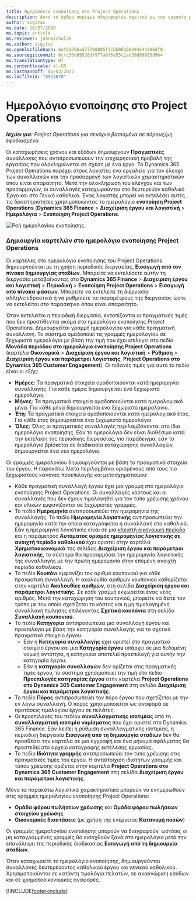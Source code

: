 ```yaml
---
title: Ημερολόγιο ενοποίησης στο Project Operations
description: Αυτό το άρθρο παρέχει πληροφορίες σχετικά με την εργασία με το ημερολόγιο ενοποίησης στο Project Operations.
author: sigitac
ms.date: 10/27/2020
ms.topic: article
ms.reviewer: johnmichalak
ms.author: sigitac
ms.openlocfilehash: befb1756ad77708805f3cbb06168b93e44296df0
ms.sourcegitcommit: 6cfc50d89528df977a8f6a55c1ad39d99800d9b4
ms.translationtype: HT
ms.contentlocale: el-GR
ms.lasthandoff: 06/03/2022
ms.locfileid: "8923878"
---
```

# <a name="integration-journal-in-project-operations"></a>Ημερολόγιο ενοποίησης στο Project Operations

_**Ισχύει για:** Project Operations για σενάρια βασισμένα σε πόρους/μη εφοδιασμένα_

Οι καταχωρήσεις χρόνου και εξόδων δημιουργούν **Πραγματικές** συναλλαγές που αντιπροσωπεύουν την επιχειρησιακή προβολή της εργασίας που ολοκληρώνεται σε σχέση με ένα έργο. Το Dynamics 365 Project Operations παρέχει στους λογιστές ένα εργαλείο για τον έλεγχο των συναλλαγών και την προσαρμογή των λογιστικών χαρακτηριστικών όπου είναι απαραίτητο. Μετά την ολοκλήρωση του ελέγχου και των προσαρμογών, οι συναλλαγές καταχωρούνται στο δευτερεύον καθολικό Έργο και στο Γενικό καθολικό. Ένας λογιστής μπορεί να εκτελέσει αυτές τις δραστηριότητες χρησιμοποιώντας το ημερολόγιο **ενοποίηση Project Operations** (**Dynamics 365 Finance** > **Διαχείριση έργου και λογιστική** > **Ημερολόγια** > **Ενοποίηση Project Operations**.

![Ροή ημερολογίου ενοποίησης.](./media/IntegrationJournal.png)

### <a name="create-records-in-the-project-operations-integration-journal"></a>Δημιουργία καρτελών στο ημερολόγιο ενοποίησης Project Operations

Οι καρτέλες στο ημερολόγιο ενοποίησης του Project Operations δημιουργούνται με τη χρήση περιοδικής διεργασίας, **Εισαγωγή από τον πίνακα δημιουργίας σταδίων**. Μπορείτε να εκτελέσετε αυτήν τη διεργασία μεταβαίνοντας στο **Dynamics 365 Finance** > **Διαχείριση έργου και λογιστική** > **Περιοδική** > **Ενοποίηση Project Operations** > **Εισαγωγή από πίνακα φάσεων**. Μπορείτε να εκτελείτε τη διεργασία αλληλεπιδραστικά ή να ρυθμίσετε τις παραμέτρους της διεργασίας ώστε να εκτελείται στο παρασκήνιο όπου είναι απαραίτητο.

Όταν εκτελείται η περιοδική διεργασία, εντοπίζονται οι πραγματικές τιμές που δεν προστίθενται ακόμα στο ημερολόγιο ενοποίησης Project Operations. Δημιουργείται γραμμή ημερολογίου για κάθε πραγματική συναλλαγή.
Το σύστημα ομαδοποιεί τις γραμμές ημερολογίου σε ξεχωριστά ημερολόγια με βάση την τιμή που έχει επιλεγεί στο πεδίο **Μονάδα περιόδου στο ημερολόγιο ενοποίησης Project Operations** (καρτέλα **Οικονομικά** > **Διαχείριση έργου και λογιστική** > **Ρύθμιση** > **Διαχείριση έργου και παράμετροι λογιστικής**, **Project Operations στο Dynamics 365 Customer Engagement**). Οι πιθανές τιμές για αυτό το πεδίο είναι οι εξής:

  - **Ημέρες**: Τα πραγματικά στοιχεία ομαδοποιούνται κατά ημερομηνία συναλλαγής. Για κάθε ημέρα δημιουργείται ένα ξεχωριστό ημερολόγιο.
  - **Μήνες**: Τα πραγματικά στοιχεία ομαδοποιούνται κατά ημερολογιακό μήνα. Για κάθε μήνα δημιουργείται ένα ξεχωριστό ημερολόγιο.
  - **Έτη**: Τα πραγματικά στοιχεία ομαδοποιούνται κατά ημερολογιακό έτος. Για κάθε έτος δημιουργείται ένα ξεχωριστό ημερολόγιο.
  - **Όλες**: Όλες οι πραγματικές συναλλαγές περιλαμβάνονται στο ίδιο ημερολόγιο ενοποίησης. Εάν το ημερολόγιο δεν είναι διαθέσιμο κατά την εκτέλεση της περιοδικής διεργασίας, για παράδειγμα, εάν το ημερολόγιο βρίσκεται σε διαδικασία καταχώρησης συναλλαγών, δημιουργείται ένα νέο ημερολόγιο.

Οι γραμμές ημερολογίου δημιουργούνται με βάση τα πραγματικά στοιχεία του έργου. Η παρακάτω λίστα περιλαμβάνει ορισμένους από τους πιο ξεχωριστούς κανόνες προεπιλογής και μετασχηματισμού:

  - Κάθε πραγματική συναλλαγή έργου έχει μια γραμμή στο ημερολόγιο ενοποίησης Project Operations. Οι συναλλαγές κόστους και οι συναλλαγές που δεν έχουν τιμολογηθεί για τον τύπο χρέωσης χρόνου και υλικών εμφανίζονται σε ξεχωριστές γραμμές.
  - Το πεδίο **Ημερομηνία** αντιπροσωπεύει την ημερομηνία της συναλλαγής. Το πεδίο **Ημερομηνία λογιστικής** αντιπροσωπεύει την ημερομηνία κατά την οποία καταγράφεται η συναλλαγή στο καθολικό. Εάν η ημερομηνία λογιστικής είναι σε μια [κλειστή οικονομική περίοδο](/dynamics365/finance/general-ledger/close-general-ledger-at-period-end) και η παράμετρος **Αυτόματος ορισμός ημερομηνίας λογιστικής σε ανοιχτή περίοδο καθολικού** έχει οριστεί στην καρτέλα **Χρηματοοικονομικά** της σελίδας **Διαχείριση έργου και παράμετροι λογιστικής**, το σύστημα θα προσαρμόσει την ημερομηνία λογιστικής της συναλλαγής με την πρώτη ημερομηνία στην επόμενη ανοιχτή περίοδο καθολικού.
  - Το πεδίο **Κουπόνι** εμφανίζει τον αριθμό κουπονιού για κάθε πραγματική συναλλαγή. Η ακολουθία αριθμών κουπονιού καθορίζεται στην καρτέλα **Ακολουθίες αριθμών**, στη σελίδα **Διαχείριση έργου και παράμετροι λογιστικής**. Σε κάθε γραμμή εκχωρείται ένας νέος αριθμός. Μετά την καταχώρηση του κουπονιού, μπορείτε να δείτε τον τρόπο με τον οποίο σχετίζεται το κόστος και η μη τιμολογημένη συναλλαγή πώλησης επιλέγοντας **Σχετικά κουπόνια** στη σελίδα **Συναλλαγή κουπονιού**.
  - Το πεδίο **Κατηγορία** αντιπροσωπεύει μια συναλλαγή έργου και προεπιλέγει με βάση την κατηγορία συναλλαγής για το σχετικό πραγματικό στοιχείο έργου.
    - Εάν η **Κατηγορία συναλλαγής** έχει οριστεί στο πραγματικό στοιχείο έργου και μια **Κατηγορία έργου** υπάρχει σε μια δεδομένη νομική οντότητα, η κατηγορία αποτελεί προεπιλογή για αυτήν την κατηγορία έργου.
    - Εάν η **κατηγορία συναλλαγών** δεν ορίζεται στις πραγματικές τιμές έργου, το σύστημα χρησιμοποιεί την τιμή στο πεδίο **Προεπιλογές κατηγορίας έργου** στην καρτέλα **Project Operations στο Dynamics 365 Customer Engagement** στη σελίδα **Διαχείριση έργου και παράμετροι λογιστικής**.
  - Το πεδίο **Πόρος** αντιπροσωπεύει τον πόρο έργου που σχετίζεται με την εν λόγω συναλλαγή. Ο πόρος χρησιμοποιείται ως αναφορά σε προτάσεις τιμολογίου έργου σε πελάτες.
  - Οι προεπιλογές του πεδίου **συναλλαγματικής ισοτιμίας** από τη **συναλλαγματική ισοτιμία νομίσματος** που έχει οριστεί στο Dynamics 365 Finance. Εάν λείπει η ρύθμιση συναλλαγματικής ισοτιμίας, η περιοδική διεργασία **Εισαγωγή από τη δημιουργία σταδίων** δεν θα προσθέσει την καρτέλα σε μια εγγραφή και ένα μήνυμα σφάλματος θα προστεθεί στο αρχείο καταγραφής εκτέλεσης εργασίας.
  - Το πεδίο **Ιδιότητα γραμμής** αντιπροσωπεύει τον τύπο χρέωσης στις πραγματικές τιμές του έργου. Η αντιστοίχιση ιδιοτήτων γραμμής και τύπου χρέωσης ορίζεται στην καρτέλα **Project Operations στο Dynamics 365 Customer Engagement** στη σελίδα **Διαχείριση έργου και παράμετροι λογιστικής**.

Μόνο τα παρακάτω λογιστικά χαρακτηριστικά μπορούν να ενημερωθούν στις γραμμές ημερολογίου ενοποίησης Project Operations:

- **Ομάδα φόρου πωλήσεων χρέωσης** και **Ομάδα φόρου πωλήσεων στοιχείου χρέωσης**
- **Οικονομικές διαστάσεις** (με χρήση της ενέργειας **Κατανομή ποσών**)

Οι γραμμές ημερολογίου ενοποίησης μπορούν να διαγραφούν, ωστόσο, οι μη καταγραμμένες γραμμές θα εισαχθούν ξανά στο ημερολόγιο μετά την επανάληψη της περιοδικής διαδικασίας **Εισαγωγή από τη δημιουργία σταδίων**.

Όταν καταχωρείτε το ημερολόγιο ενοποίησης, δημιουργούνται συναλλαγές δευτερεύοντος καθολικού έργου και γενικού καθολικού. Χρησιμοποιούνται σε κατάντη τιμολόγια πελατών, σε αναγνώριση εσόδων και σε χρηματοοικονομικές αναφορές.


[!INCLUDE[footer-include](../includes/footer-banner.md)]
